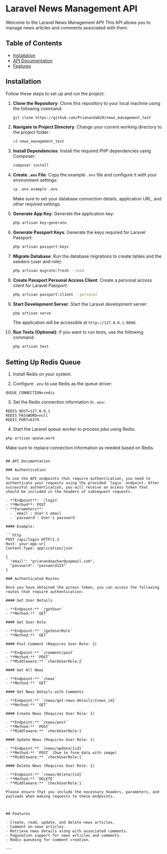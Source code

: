 # Laravel News Management API

Welcome to the Laravel News Management API! This API allows you to manage news articles and comments associated with them.

## Table of Contents

- [Installation](#installation)
- [API Documentation](#api-documentation)
- [Features](#features)

## Installation

Follow these steps to set up and run the project:

1. **Clone the Repository**: Clone this repository to your local machine using the following command:

    ```sh
    git clone https://github.com/Priananda620/news_management_test
    ```

2. **Navigate to Project Directory**: Change your current working directory to the project folder:

    ```sh
    cd news_management_test
    ```

3. **Install Dependencies**: Install the required PHP dependencies using Composer:

    ```sh
    composer install
    ```

4. **Create `.env` File**: Copy the example `.env` file and configure it with your environment settings:

    ```sh
    cp .env.example .env
    ```

    Make sure to set your database connection details, application URL, and other required settings.

5. **Generate App Key**: Generate the application key:

    ```sh
    php artisan key:generate
    ```

6. **Generate Passport Keys**: Generate the keys required for Laravel Passport:

    ```sh
    php artisan passport:keys
    ```

7. **Migrate Database**: Run the database migrations to create tables and the seeders (user and role):

    ```sh
    php artisan migrate:fresh --seed
    ```

8. **Create Passport Personal Access Client**: Create a personal access client for Laravel Passport:

    ```sh
    php artisan passport:client --personal
    ```

9. **Start Development Server**: Start the Laravel development server:

    ```sh
    php artisan serve
    ```

   The application will be accessible at `http://127.0.0.1:8000`.

10. **Run Tests (Optional)**: If you want to run tests, use the following command:

    ```sh
    php artisan test
    ```

## Setting Up Redis Queue

1. Install Redis on your system.

2. Configure `.env` to use Redis as the queue driver:

```plaintext
QUEUE_CONNECTION=redis
```

3. Set the Redis connection information in `.env`:

```plaintext
REDIS_HOST=127.0.0.1
REDIS_PASSWORD=null
REDIS_PORT=6379
```

4. Start the Laravel queue worker to process jobs using Redis:

```bash
php artisan queue:work
```

Make sure to replace connection information as needed based on Redis.
```

## API Documentation

### Authentication

To use the API endpoints that require authentication, you need to authenticate your requests using the provided `login` endpoint. After successful authentication, you will receive an access token that should be included in the headers of subsequent requests.

- **Endpoint**: `/login`
- **Method**: POST
- **Parameters**:
  - `email`: User's email
  - `password`: User's password

#### Example:

```http
POST /api/login HTTP/1.1
Host: your-app-url
Content-Type: application/json

{
  "email": "prianandaazhar@yopmail.com",
  "password": "password123"
}

### Authenticated Routes

Once you have obtained the access token, you can access the following routes that require authentication:

#### Get User Details

- **Endpoint:** `/getUser`
- **Method:** `GET`

#### Get User Role

- **Endpoint:** `/getUserRole`
- **Method:** `GET`

#### Post Comment (Requires User Role: 2)

- **Endpoint:** `/comment/post`
- **Method:** `POST`
- **Middleware:** `checkUserRole:2`

#### Get All News

- **Endpoint:** `/news`
- **Method:** `GET`

#### Get News Details with Comments

- **Endpoint:** `/news/get-news-details/{news_id}`
- **Method:** `GET`

#### Create News (Requires User Role: 1)

- **Endpoint:** `/news/post`
- **Method:** `POST`
- **Middleware:** `checkUserRole:1`

#### Update News (Requires User Role: 1)

- **Endpoint:** `/news/update/{id}`
- **Method:** `POST` (Due to form data with image)
- **Middleware:** `checkUserRole:1`

#### Delete News (Requires User Role: 1)

- **Endpoint:** `/news/delete/{id}`
- **Method:** `DELETE`
- **Middleware:** `checkUserRole:1`

Please ensure that you include the necessary headers, parameters, and payloads when making requests to these endpoints.



## Features

- Create, read, update, and delete news articles.
- Comment on news articles.
- Retrieve news details along with associated comments.
- Pagination support for news articles and comments.
- Redis queueing for comment creation.

---
